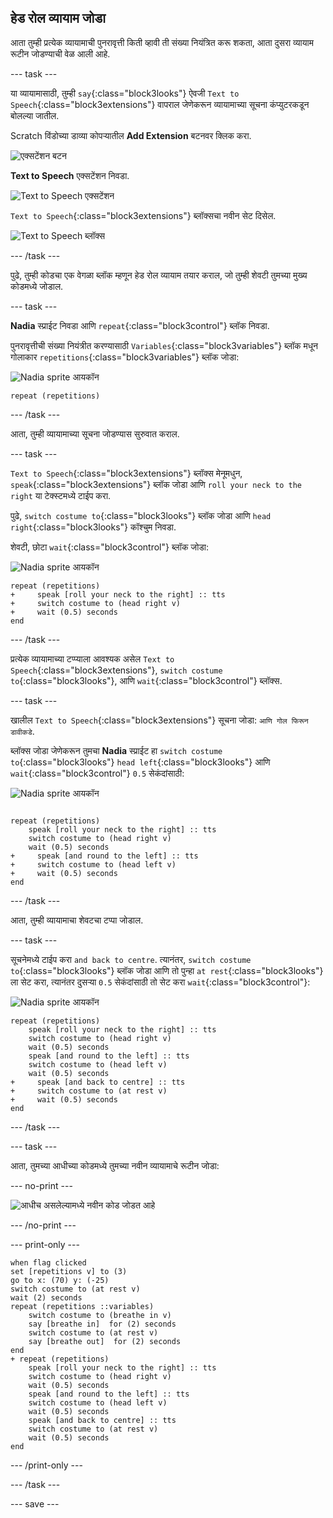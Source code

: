## हेड रोल व्यायाम जोडा

आता तुम्ही प्रत्येक व्यायामाची पुनरावृत्ती किती व्हावी ती संख्या नियंत्रित करू शकता, आता दुसरा व्यायाम रूटीन जोडण्याची वेळ आली आहे.

--- task ---

या व्यायामासाठी, तुम्ही `say`{:class="block3looks"} ऐवजी `Text to Speech`{:class="block3extensions"} वापराल जेणेकरून व्यायामाच्या सूचना कंप्युटरकडून बोलल्या जातील.

Scratch विंडोच्या डाव्या कोपऱ्यातील **Add Extension** बटनवर क्लिक करा.

![एक्सटेंशन बटन](images/extensionsButton.png)

**Text to Speech** एक्सटेंशन निवडा.

![Text to Speech एक्सटेंशन](images/textToSpeechExtension.png)

`Text to Speech`{:class="block3extensions"} ब्लॉक्सचा नवीन सेट दिसेल.

![Text to Speech ब्लॉक्स](images/textToSpeechBlocks.png)

--- /task ---

पुढे, तुम्ही कोडचा एक वेगळा ब्लॉक म्हणून हेड रोल व्यायाम तयार कराल, जो तुम्ही शेवटी तुमच्या मुख्य कोडमध्ये जोडाल.

--- task ---

**Nadia** स्प्राईट निवडा आणि `repeat`{:class="block3control"} ब्लॉक निवडा.

पुनरावृत्तीची संख्या नियंत्रीत करण्यासाठी `Variables`{:class="block3variables"} ब्लॉक मधून गोलाकार `repetitions`{:class="block3variables"} ब्लॉक जोडा:

![Nadia sprite आयकॉन](images/nadia_sprite.png)

```blocks3
repeat (repetitions)
```

--- /task ---

आता, तुम्ही व्यायामाच्या सूचना जोडण्यास सुरुवात कराल.

--- task ---

`Text to Speech`{:class="block3extensions"} ब्लॉक्स मेनूमधुन, `speak`{:class="block3extensions"} ब्लॉक जोडा आणि `roll your neck to the right` या टेक्स्टमध्ये टाईप करा.

पुढे, `switch costume to`{:class="block3looks"} ब्लॉक जोडा आणि `head right`{:class="block3looks"} कॉश्चुम निवडा.

शेवटी, छोटा `wait`{:class="block3control"} ब्लॉक जोडा:

![Nadia sprite आयकॉन](images/nadia_sprite.png)

```blocks3
repeat (repetitions)
+     speak [roll your neck to the right] :: tts
+     switch costume to (head right v)
+     wait (0.5) seconds
end
```

--- /task ---

प्रत्येक व्यायामाच्या टप्प्याला आवश्यक असेल `Text to Speech`{:class="block3extensions"}, `switch costume to`{:class="block3looks"}, आणि `wait`{:class="block3control"} ब्लॉक्स.

--- task ---

खालील `Text to Speech`{:class="block3extensions"} सूचना जोडा: `आणि गोल फिरून डावीकडे`.

ब्लॉक्स जोडा जेणेकरून तुमचा **Nadia** स्प्राईट हा `switch costume to`{:class="block3looks"} `head left`{:class="block3looks"} आणि `wait`{:class="block3control"} `0.5` सेकंदांसाठी:

![Nadia sprite आयकॉन](images/nadia_sprite.png)

```blocks3

repeat (repetitions)
    speak [roll your neck to the right] :: tts
    switch costume to (head right v)
    wait (0.5) seconds
+     speak [and round to the left] :: tts
+     switch costume to (head left v)
+     wait (0.5) seconds
end
```

--- /task ---

आता, तुम्ही व्यायामाचा शेवटचा टप्पा जोडाल.

--- task ---

सूचनेमध्ये टाईप करा `and back to centre`. त्यानंतर, `switch costume to`{:class="block3looks"} ब्लॉक जोडा आणि तो पुन्हा `at rest`{:class="block3looks"} ला सेट करा, त्यानंतर दुसऱ्या `0.5` सेकंदांसाठी तो सेट करा `wait`{:class="block3control"}:

![Nadia sprite आयकॉन](images/nadia_sprite.png)

```blocks3
repeat (repetitions)
    speak [roll your neck to the right] :: tts 
    switch costume to (head right v)
    wait (0.5) seconds
    speak [and round to the left] :: tts 
    switch costume to (head left v)
    wait (0.5) seconds
+     speak [and back to centre] :: tts 
+     switch costume to (at rest v)
+     wait (0.5) seconds
end
```

--- /task ---

--- task ---

आता, तुमच्या आधीच्या कोडमध्ये तुमच्या नवीन व्यायामाचे रूटीन जोडा:

--- no-print ---

![आधीच असलेल्यामध्ये नवीन कोड जोडत आहे](images/joinCode.gif)

--- /no-print ---

--- print-only ---

```blocks3
when flag clicked
set [repetitions v] to (3)
go to x: (70) y: (-25)
switch costume to (at rest v)
wait (2) seconds
repeat (repetitions ::variables)
    switch costume to (breathe in v)
    say [breathe in]  for (2) seconds
    switch costume to (at rest v)
    say [breathe out]  for (2) seconds
end
+ repeat (repetitions)
    speak [roll your neck to the right] :: tts 
    switch costume to (head right v)
    wait (0.5) seconds
    speak [and round to the left] :: tts 
    switch costume to (head left v)
    wait (0.5) seconds
    speak [and back to centre] :: tts 
    switch costume to (at rest v)
    wait (0.5) seconds
end
```

--- /print-only ---

--- /task ---

--- save ---
